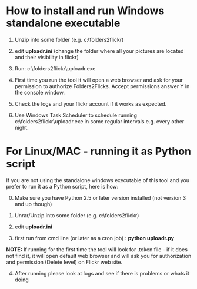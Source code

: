 # How to install and run Windows standalone executable #

1) Unzip into some folder (e.g. c:\folders2flickr)

2) edit **uploadr.ini** (change the folder where all your pictures are located and their visibility in flickr)

3) Run:  c:\folders2flickr\uploadr.exe

4) First time you run the tool it will open a web browser and ask for your permission to authorize Folders2Flicks. Accept permissions answer Y in the console window.

5) Check the logs and your flickr account if it works as expected.

6) Use Windows Task Scheduler to schedule running c:\folders2flickr\uploadr.exe in some regular intervals e.g. every other night.



# For Linux/MAC - running it as Python script #

If you are not using the standalone windows executable of this tool and you prefer to run it as a Python script, here is how:


0) Make sure you have Python 2.5 or later version installed (not version 3 and up though)

1) Unrar/Unzip into some folder (e.g. c:\folders2flickr)

2) edit **uploadr.ini**

3) first run from cmd line (or later as a cron job) : **python uploadr.py**

**NOTE:** If running for the first time the tool will look for .token file - if it does not find it, it will open default web browser and will ask you for authorization and permission (Delete level) on Flickr web site.

4) After running please look at logs and see if there is problems or whats it doing